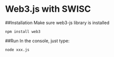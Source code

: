 # Web3.js with SWISC

##Installation
Make sure web3-js library is installed
```
npm install web3
```

##Run
In the console, just type:
```
node xxx.js
```
